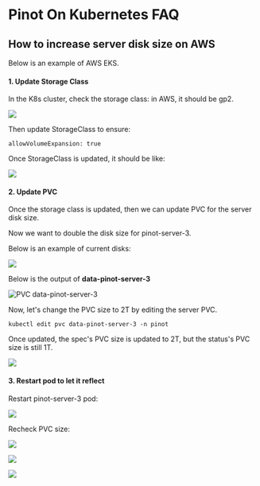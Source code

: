 # Pinot On Kubernetes FAQ

## How to increase server disk size on AWS

Below is an example of AWS EKS.

#### **1. Update Storage Class**

In the K8s cluster, check the storage class: in AWS, it should be gp2.

![](https://lh6.googleusercontent.com/-_s9xgJoO_jchVj0n424Phq8LZFLbkvlrEix_XvHpHeT6fugJeZbq7yzuwrLs_US9qqFGJeN2OJr2XeHLd4p6rDQ1BXaIkIpcNw3404AQ7JQUpenu_et83jra9BLBedTbc7kE2LY)

Then update StorageClass to ensure:

```text
allowVolumeExpansion: true
```

Once StorageClass is updated, it should be like:

![](https://lh6.googleusercontent.com/aYF44E1KGU6dFoM3E9M_lOSzsJ7gsCLy4oL0EJvfKMpMS0AdLOuL0dx58dcmiXCPcODgV285qrjkEg4laIT9XCNd1HoLGJRkGmsQI8lQRpzvlpwcpsLr6EDSSmhT3iLmQG0dccIU)

#### **2. Update PVC**

Once the storage class is updated, then we can update PVC for the server disk size.

Now we want to double the disk size for pinot-server-3.

Below is an example of current disks:

![](https://lh3.googleusercontent.com/s3tBb8hyQBWKwQ-fc3p4EjP1rBsScauHCGlCTU5T9uvGIZ53_i7RyRMv8NgcjviUkDztXytJ9LPExmvCxnz_rcEdIhI_B79VQoGD12uwLxjYeHnogiDdPl9PFcTs1MNK47ByY0EW)

Below is the output of **data-pinot-server-3**

![PVC data-pinot-server-3](https://lh4.googleusercontent.com/yyIaKpAK5xOjbnw3zWKMhi5ybamZxppPKdzwVCsowZuKEPqE8sT5MpssVpZzAdxTNw-2D5u08bsLUIYgdmkwJRzOxzex96lkNq9e_0tTyNcFzP3Z5zs0arQW0IfZtXnScL2_yqhf)

Now, let's change the PVC size to 2T by editing the server PVC.

```text
kubectl edit pvc data-pinot-server-3 -n pinot
```

Once updated, the spec's PVC size is updated to 2T, but the status's PVC size is still 1T.

![](https://lh4.googleusercontent.com/OBIEE2GFsUKNa_bInkrjjMh1fouEsdd3U_S8TiVsFymcAAH7WXBxxPyz_9zEFfTRrPbQm0ComaxLeIOa9NIcggIWMjBnv5swR6UfBMErbWp7KG64GcjO03atsfkVrUGO7dwaw50B)

#### **3. Restart pod to let it reflect**

Restart pinot-server-3 pod:

![](https://lh5.googleusercontent.com/uglBVfhh1_dNF1bVrbpAsWQwbB0qZ34X3MgTMBVa5BIDxZg6UgQX6OO3z-YQrE4asnSBHWruiyPhI3s6_u4OfBZjicGttqhe4hcC30yVLaS5mXlkOsZWIjFJVcxSfpLSxv2_BwFK)

Recheck PVC size:

![](https://lh4.googleusercontent.com/GNyz66IhVZFpW4RTxGWxGCAty716x1joQxXVCX-9T5BBUf3FqHNFA1VRjXjYgNjUH6bv3YmCewJgJpiA_cOGB8nY8O9jp-_J_D40uYPZbRL9PgPT8JW2di9_TYs8UW3Lfvtsz62b)

![](https://lh6.googleusercontent.com/QXkSPfwoxnVD2HOkyMlbvlI_2xXL7u1VIWZO9MZrKu4S5hCTXrH0vqVNoXAkQmB_B1rS7SoWWZvjk-giA1LZEwyLhI67myrQhYVMsexegVMecFQ1s5SZiyQJZNP0uioqo2nXh6Xh)

![](https://lh5.googleusercontent.com/SdanllIsXUnK6DedaxxhaJ1rvpn6vS5lJg4YSDmi-wLFnfZHzwqMpMfeYR-RE6CNUbkSA2UvNjQdz8PuwOGSlyqDVvK2HAqsDS7JX1brN31sTqGkIEZGFGWU_rwyz4pz-nNF-Ss3)


